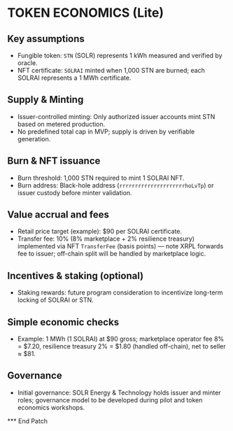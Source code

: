 TOKEN ECONOMICS (Lite)
======================

Key assumptions
---------------
- Fungible token: `STN` (SOLR) represents 1 kWh measured and verified by oracle.
- NFT certificate: `SOLRAI` minted when 1,000 STN are burned; each SOLRAI represents a 1 MWh certificate.

Supply & Minting
----------------
- Issuer-controlled minting: Only authorized issuer accounts mint STN based on metered production.
- No predefined total cap in MVP; supply is driven by verifiable generation.

Burn & NFT issuance
-------------------
- Burn threshold: 1,000 STN required to mint 1 SOLRAI NFT.
- Burn address: Black-hole address (`rrrrrrrrrrrrrrrrrrrrrhoLvTp`) or issuer custody before minter validation.

Value accrual and fees
----------------------
- Retail price target (example): $90 per SOLRAI certificate.
- Transfer fee: 10% (8% marketplace + 2% resilience treasury) implemented via NFT `TransferFee` (basis points) — note XRPL forwards fee to issuer; off-chain split will be handled by marketplace logic.

Incentives & staking (optional)
-------------------------------
- Staking rewards: future program consideration to incentivize long-term locking of SOLRAI or STN.

Simple economic checks
----------------------
- Example: 1 MWh (1 SOLRAI) at $90 gross; marketplace operator fee 8% = $7.20, resilience treasury 2% = $1.80 (handled off-chain), net to seller ≈ $81.

Governance
----------
- Initial governance: SOLR Energy & Technology holds issuer and minter roles; governance model to be developed during pilot and token economics workshops.

*** End Patch
